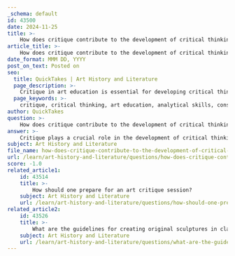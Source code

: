```yaml
---
_schema: default
id: 43500
date: 2024-11-25
title: >-
    How does critique contribute to the development of critical thinking skills in art students?
article_title: >-
    How does critique contribute to the development of critical thinking skills in art students?
date_format: MMM DD, YYYY
post_on_text: Posted on
seo:
  title: QuickTakes | Art History and Literature
  page_description: >-
    Critique in art education is essential for developing critical thinking skills among students by enhancing their analytical abilities, encouraging self-reflection, and fostering effective communication.
  page_keywords: >-
    critique, critical thinking, art education, analytical skills, constructive feedback, self-reflection, problem-solving, communication skills, empathy, collaboration, critical dialogue, artistic development
author: QuickTakes
question: >-
    How does critique contribute to the development of critical thinking skills in art students?
answer: >-
    Critique plays a crucial role in the development of critical thinking skills in art students. It serves as a foundational element of art education, fostering deeper engagement with artistic practices and enhancing students' abilities to analyze and reflect on their work and the work of others. Here are several ways in which critique contributes to the development of critical thinking skills:\n\n1. **Analytical Skills**: Through critique, students learn to dissect artworks, examining various elements such as composition, color, form, and technique. This analytical process encourages them to think critically about how these elements contribute to the overall meaning and impact of the artwork.\n\n2. **Constructive Feedback**: Engaging in critique teaches students how to provide and receive constructive feedback. This process not only helps them articulate their thoughts clearly but also encourages them to consider multiple perspectives, fostering an environment of collaborative learning. As they learn to critique others' work, they develop the ability to evaluate their own work more effectively.\n\n3. **Self-Reflection**: Critique encourages self-reflection, prompting students to consider their artistic choices and the intentions behind their work. This reflective practice is essential for developing a personal artistic voice and understanding the broader context of their art within the art community.\n\n4. **Problem-Solving**: The critique process often involves identifying challenges or areas for improvement in a piece of art. Students learn to approach these challenges with a problem-solving mindset, considering various solutions and experimenting with different techniques to enhance their work.\n\n5. **Communication Skills**: Participating in critiques helps students articulate their thoughts and feelings about art, both verbally and in writing. This practice enhances their ability to communicate complex ideas clearly and effectively, a skill that is valuable beyond the art classroom.\n\n6. **Empathy and Collaboration**: Critique fosters a sense of empathy as students learn to appreciate the perspectives and experiences of their peers. This collaborative environment encourages them to engage in meaningful discussions about art, promoting a culture of respect and understanding.\n\n7. **Critical Dialogue**: As students engage in discussions about art, they learn to formulate reasoned judgments and engage in critical dialogue. This skill is essential not only in art but also in various aspects of life, as it enables them to navigate complex social and cultural issues.\n\nIn summary, critique in art education is not merely about evaluating artwork; it is a comprehensive process that cultivates critical thinking skills essential for artistic development and personal growth. By engaging in critique, students become more adept at analyzing, reflecting, and communicating, which are vital skills that extend beyond the realm of art.
subject: Art History and Literature
file_name: how-does-critique-contribute-to-the-development-of-critical-thinking-skills-in-art-students.md
url: /learn/art-history-and-literature/questions/how-does-critique-contribute-to-the-development-of-critical-thinking-skills-in-art-students
score: -1.0
related_article1:
    id: 43514
    title: >-
        How should one prepare for an art critique session?
    subject: Art History and Literature
    url: /learn/art-history-and-literature/questions/how-should-one-prepare-for-an-art-critique-session
related_article2:
    id: 43526
    title: >-
        What are the guidelines for creating original sculptures in clay art?
    subject: Art History and Literature
    url: /learn/art-history-and-literature/questions/what-are-the-guidelines-for-creating-original-sculptures-in-clay-art
---
```


&nbsp;